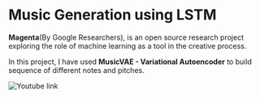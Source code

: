 # Music Generation using LSTM

**Magenta**(By Google Researchers), is an open source research project exploring the role of machine learning as a tool in the creative process. 

In this project, I have used **MusicVAE - Variational Autoencoder** to build sequence of different notes and pitches.

![Youtube link](https://youtu.be/oCJ20vFUSdE)
